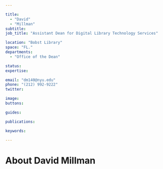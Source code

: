```yaml
---

title:
  - "David"
  - "Millman"
subtitle: 
job_title: "Assistant Dean for Digital Library Technology Services"

location: "Bobst Library"
space: "FL."
departments:
  - "Office of the Dean"

status: 
expertise:

email: "dm140@nyu.edu"
phone: "(212) 992-9222"
twitter: 

image: 
buttons:

guides:

publications:

keywords:

---
```


# About David Millman


